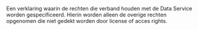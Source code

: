 Een verklaring waarin de rechten die verband houden met de Data Service worden gespecificeerd. Hierin worden alleen de overige rechten opgenomen die niet gedekt worden door license of acces rights.
